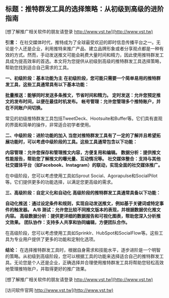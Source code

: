 ## **标题：推特群发工具的选择策略：从初级到高级的进阶指南**

[想了解推广相关软件的朋友请登录 http://www.vst.tw](http://www.vst.tw)

**引言：**
在社交媒体时代，推特成为了全球最受欢迎的即时信息传播平台之一。无论是个人还是企业，利用推特来推广产品、建立品牌形象或者分享观点都是一种有效的方式。然而，手动发送推文可能会耗费大量时间和精力，因此使用推特群发工具成为提高效率的首选。本文将为您提供从初级到高级的推特群发工具选择策略，帮助您找到适合自己需求的工具。

**一、初级阶段：基本功能为主**
**在初级阶段，您可能只需要一个简单易用的推特群发工具，这些工具通常具有以下基本功能：**

**批量推送：能够同时发送多条推文，节省时间和精力。**
**定时发送：允许您预定推文的发布时间，以便在最佳时机发布。**
**帐号管理：允许您管理多个推特账户，并在不同账户间切换。**

常见的初级推特群发工具包括TweetDeck、Hootsuite和Buffer等。它们具有直观的界面和简单的操作，非常适合初学者使用。

**二、中级阶段：进阶功能的加入**
**当您对推特群发工具有了一定的了解并且希望拓展功能时，可以考虑中级阶段的工具。这些工具通常包含以下功能：**

**内容管理：允许您保存和管理推文内容，方便复用和编辑。**
**数据分析：提供推文性能报告，帮助您了解推文的曝光量、互动情况等。**
**社交媒体整合：支持与其他社交媒体平台（如Facebook、Instagram）的联动，实现全面的社交媒体推广。**

在中级阶段，您可以考虑使用工具如Sprout Social、Agorapulse和SocialPilot等。它们提供更多的功能选择，以满足您更高级的需求。

**三、高级阶段：自定义化和自动化**
**高级阶段的推特群发工具通常具备以下功能：**

**自动化推送：通过设定条件和规则，实现自动发送推文，例如基于关键词或特定事件的触发器。**
**A/B 测试：允许您比较不同推文版本的表现，并根据数据优化推文内容。**
**高级数据分析：提供更详细的数据报告和可视化图表，帮助您深入分析推文效果。**
**团队协作：支持多人共享和协同编辑，方便团队合作。**

在高级阶段，您可以考虑使用工具如Sprinklr、HubSpot和SocialFlow等。这些工具为专业用户提供了更多的功能和定制化选项。

**结论：**
在选择推特群发工具时，根据自身需求和技能水平，逐步进阶是一个明智的策略。从初级到高级阶段，您可以根据工具的功能来选择适合自己的推特群发工具。无论您是个人还是企业，正确选择并合理使用推特群发工具将帮助您轻松高效地管理推特账户，并取得更好的推广效果。

[想了解推广相关软件的朋友请登录 http://www.vst.tw](http://www.vst.tw)


[访问软件官网 http://www.vst.tw](http://www.vst.tw)
